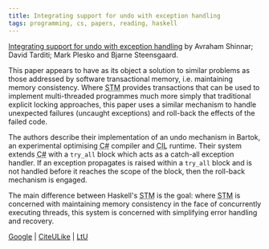 ```yaml
---
title: Integrating support for undo with exception handling
tags: programming, cs, papers, reading, haskell
---
```


<a class="title" href="http://research.microsoft.com/research/pubs/view.aspx?tr_id=845">Integrating support for undo with exception handling</a> by Avraham Shinnar; David Tarditi; Mark Plesko and Bjarne Steensgaard.

This paper appears to have as its object a solution to similar problems
as those addressed by software transactional memory, i.e. maintaining
memory consistency. Where <acronym title="software transactional
memory">STM</acronym> provides transactions that can be used to
implement multi-threaded programmes much more simply that traditional
explicit locking approaches, this paper uses a similar mechanism to
handle unexpected failures (uncaught exceptions) and roll-back the
effects of the failed code.

The authors describe their implementation of an undo mechanism in
Bartok, an experimental optimising <acronym title="C-Sharp">C#</acronym>
compiler and <acronym title="Common Language Runtime">CIL</acronym>
runtime. Their system extends <acronym title="C-Sharp">C#</acronym> with
a <code>try_all</code> block which acts as a catch-all exception
handler. If an exception propagates is raised within a
<code>try_all</code> block and is not handled before it reaches the
scope of the block, then the roll-back mechanism is engaged.

The main difference between Haskell's <acronym title="software
transactional memory">STM</acronym> is the goal: where <acronym
title="software transactional memory">STM</acronym> is concerned with
maintaining memory consistency in the face of concurrently executing
threads, this system is concerned with simplifying error handling and
recovery.

<a href="http://scholar.google.com/scholar?hl=en&lr=&safe=off&cluster=14653294056375713537">Google</a> |
<a href="http://www.citeulike.org/article/556290">CiteULike</a> |
<a href="http://lambda-the-ultimate.org/node/446">LtU</a>
